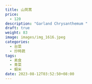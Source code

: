 ```yaml
---
title: 山茼蒿
price:
  - 120
description: "Garland Chrysanthemum "
draft: true
weight: 83
image: images/img_1616.jpeg
categories:
  - 台菜
  - 炒時蔬
tags:
  - 素食
  - 青菜
  - 蝦米
date: 2023-08-12T03:52:50+08:00
---
```


